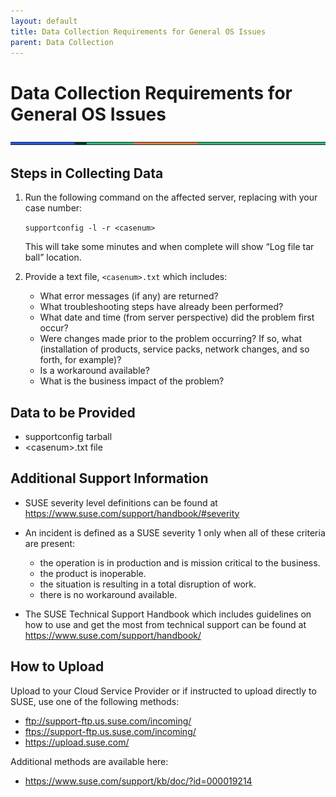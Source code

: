 ```yaml
---
layout: default
title: Data Collection Requirements for General OS Issues
parent: Data Collection
---
```


# Data Collection Requirements for General OS Issues

<img width="997" src="https://raw.githubusercontent.com/suse/premium-support/main/assets/images/lines.png">

## Steps in Collecting Data

1. Run the following command on the affected server, replacing <casenum> with your case number:

   `supportconfig -l -r <casenum>`

   This will take some minutes and when complete will show “Log file tar ball” location.

2. Provide a text file, `<casenum>.txt` which includes:
   - What error messages (if any) are returned?
   - What troubleshooting steps have already been performed?
   - What date and time (from server perspective) did the problem first occur?
   - Were changes made prior to the problem occurring? If so, what (installation of products, service packs, network changes, and so forth, for example)?
   - Is a workaround available?
   - What is the business impact of the problem?

## Data to be Provided

- supportconfig tarball
- &lt;casenum&gt;.txt file

## Additional Support Information

- SUSE severity level definitions can be found at <https://www.suse.com/support/handbook/#severity>
- An incident is defined as a SUSE severity 1 only when all of these criteria are present:
  - the operation is in production and is mission critical to the business.
  - the product is inoperable.
  - the situation is resulting in a total disruption of work.
  - there is no workaround available.

- The SUSE Technical Support Handbook which includes guidelines on how to use and get the most from technical support can be found at <https://www.suse.com/support/handbook/>

## How to Upload

Upload to your Cloud Service Provider or if instructed to upload directly to SUSE, use one of the following methods:

- <ftp://support-ftp.us.suse.com/incoming/>
- <ftps://support-ftp.us.suse.com/incoming/>
- <https://upload.suse.com/>
  
Additional methods are available here:

- <https://www.suse.com/support/kb/doc/?id=000019214>
